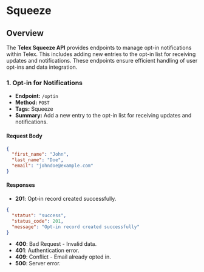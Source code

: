 # Squeeze

## Overview
The **Telex Squeeze API** provides endpoints to manage opt-in notifications within Telex. This includes adding new entries to the opt-in list for receiving updates and notifications. These endpoints ensure efficient handling of user opt-ins and data integration.

### 1. Opt-in for Notifications
- **Endpoint:** `/optin`
- **Method:** `POST`
- **Tags:** Squeeze
- **Summary:** Add a new entry to the opt-in list for receiving updates and notifications.

#### Request Body
```json
{
  "first_name": "John",
  "last_name": "Doe",
  "email": "johndoe@example.com"
}
```

#### Responses
- **201**: Opt-in record created successfully.
```json
{
  "status": "success",
  "status_code": 201,
  "message": "Opt-in record created successfully"
}
```
- **400**: Bad Request - Invalid data.
- **401**: Authentication error.
- **409**: Conflict - Email already opted in.
- **500**: Server error.